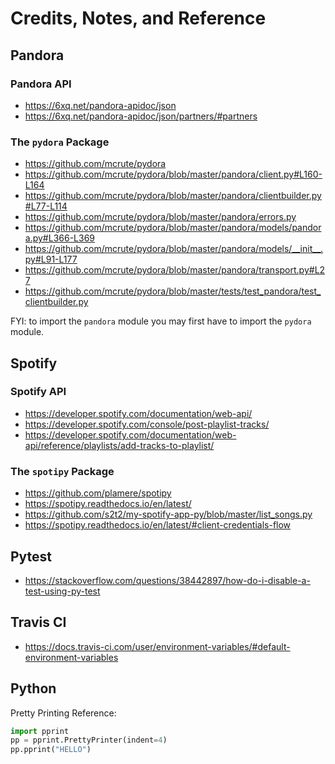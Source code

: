 # Credits, Notes, and Reference

## Pandora

### Pandora API

  + https://6xq.net/pandora-apidoc/json
  + https://6xq.net/pandora-apidoc/json/partners/#partners

### The `pydora` Package

  + https://github.com/mcrute/pydora
  + https://github.com/mcrute/pydora/blob/master/pandora/client.py#L160-L164
  + https://github.com/mcrute/pydora/blob/master/pandora/clientbuilder.py#L77-L114
  + https://github.com/mcrute/pydora/blob/master/pandora/errors.py
  + https://github.com/mcrute/pydora/blob/master/pandora/models/pandora.py#L366-L369
  + https://github.com/mcrute/pydora/blob/master/pandora/models/__init__.py#L91-L177
  + https://github.com/mcrute/pydora/blob/master/pandora/transport.py#L27
  + https://github.com/mcrute/pydora/blob/master/tests/test_pandora/test_clientbuilder.py

FYI: to import the `pandora` module you may first have to import the `pydora` module.

## Spotify

### Spotify API

  + https://developer.spotify.com/documentation/web-api/
  + https://developer.spotify.com/console/post-playlist-tracks/
  + https://developer.spotify.com/documentation/web-api/reference/playlists/add-tracks-to-playlist/

### The `spotipy` Package

  + https://github.com/plamere/spotipy
  + https://spotipy.readthedocs.io/en/latest/
  + https://github.com/s2t2/my-spotify-app-py/blob/master/list_songs.py
  + https://spotipy.readthedocs.io/en/latest/#client-credentials-flow

## Pytest

  + https://stackoverflow.com/questions/38442897/how-do-i-disable-a-test-using-py-test

## Travis CI

  + https://docs.travis-ci.com/user/environment-variables/#default-environment-variables

## Python

Pretty Printing Reference:

```py
import pprint
pp = pprint.PrettyPrinter(indent=4)
pp.pprint("HELLO")
```
